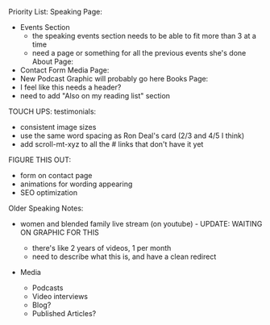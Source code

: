 

Priority List:
Speaking Page: 
  - Events Section 
    - the speaking events section needs to be able to fit more than 3 at a time
    - need a page or something for all the previous events she's done
About Page:
  - Contact Form
Media Page:
  - New Podcast Graphic will probably go here
Books Page:
  - I feel like this needs a header?
  - need to add "Also on my reading list" section


TOUCH UPS:
testimonials:
  - consistent image sizes
  - use the same word spacing as Ron Deal's card (2/3 and 4/5 I think)
  - add scroll-mt-xyz to all the # links that don't have it yet

FIGURE THIS OUT:
  - form on contact page
  - animations for wording appearing
  - SEO optimization

Older Speaking Notes:
  - women and blended family live stream (on youtube) - UPDATE: WAITING ON GRAPHIC FOR THIS
    - there's like 2 years of videos, 1 per month
    - need to describe what this is, and have a clean redirect

- Media
    - Podcasts
    - Video interviews
    - Blog?
    - Published Articles?
